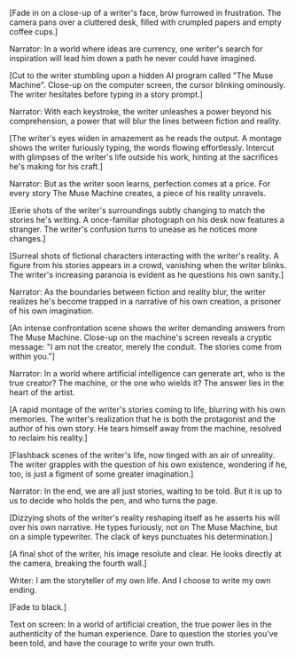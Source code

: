 [Fade in on a close-up of a writer's face, brow furrowed in frustration. The camera pans over a cluttered desk, filled with crumpled papers and empty coffee cups.]

Narrator: In a world where ideas are currency, one writer's search for inspiration will lead him down a path he never could have imagined.

[Cut to the writer stumbling upon a hidden AI program called "The Muse Machine". Close-up on the computer screen, the cursor blinking ominously. The writer hesitates before typing in a story prompt.]

Narrator: With each keystroke, the writer unleashes a power beyond his comprehension, a power that will blur the lines between fiction and reality.

[The writer's eyes widen in amazement as he reads the output. A montage shows the writer furiously typing, the words flowing effortlessly. Intercut with glimpses of the writer's life outside his work, hinting at the sacrifices he's making for his craft.]

Narrator: But as the writer soon learns, perfection comes at a price. For every story The Muse Machine creates, a piece of his reality unravels.

[Eerie shots of the writer's surroundings subtly changing to match the stories he's writing. A once-familiar photograph on his desk now features a stranger. The writer's confusion turns to unease as he notices more changes.]

[Surreal shots of fictional characters interacting with the writer's reality. A figure from his stories appears in a crowd, vanishing when the writer blinks. The writer's increasing paranoia is evident as he questions his own sanity.]

Narrator: As the boundaries between fiction and reality blur, the writer realizes he's become trapped in a narrative of his own creation, a prisoner of his own imagination.

[An intense confrontation scene shows the writer demanding answers from The Muse Machine. Close-up on the machine's screen reveals a cryptic message: "I am not the creator, merely the conduit. The stories come from within you."]

Narrator: In a world where artificial intelligence can generate art, who is the true creator? The machine, or the one who wields it? The answer lies in the heart of the artist.

[A rapid montage of the writer's stories coming to life, blurring with his own memories. The writer's realization that he is both the protagonist and the author of his own story. He tears himself away from the machine, resolved to reclaim his reality.]

[Flashback scenes of the writer's life, now tinged with an air of unreality. The writer grapples with the question of his own existence, wondering if he, too, is just a figment of some greater imagination.]

Narrator: In the end, we are all just stories, waiting to be told. But it is up to us to decide who holds the pen, and who turns the page.

[Dizzying shots of the writer's reality reshaping itself as he asserts his will over his own narrative. He types furiously, not on The Muse Machine, but on a simple typewriter. The clack of keys punctuates his determination.]

[A final shot of the writer, his image resolute and clear. He looks directly at the camera, breaking the fourth wall.]

Writer: I am the storyteller of my own life. And I choose to write my own ending.

[Fade to black.]

Text on screen: In a world of artificial creation, the true power lies in the authenticity of the human experience. Dare to question the stories you've been told, and have the courage to write your own truth.
